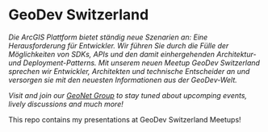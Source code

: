 # GeoDev Switzerland

_Die ArcGIS Plattform bietet ständig neue Szenarien an: Eine Herausforderung für Entwickler. Wir führen Sie durch die Fülle der Möglichkeiten von SDKs, APIs und den damit einhergehenden Architektur- und Deployment-Patterns.
Mit unserem neuen Meetup GeoDev Switzerland sprechen wir Entwickler, Architekten und technische Entscheider an und versorgen sie mit den neuesten Informationen aus der GeoDev-Welt._

_Visit and join our [GeoNet Group](https://community.esri.com/community/geodev-switzerland) to stay tuned about upcomping events, lively discussions and much more!_


This repo contains my presentations at GeoDev Switzerland Meetups!
